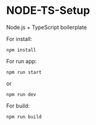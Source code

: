 # NODE-TS-Setup
Node.js + TypeScript boilerplate

For install:
```
npm install
```

For run app:
```
npm run start
```
or
```
npm run dev
```

For build:
```
npm run build
```